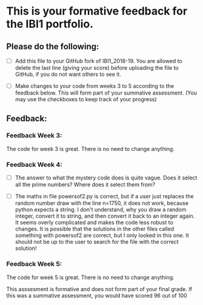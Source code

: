 # This is your formative feedback for the IBI1 portfolio.


## Please do the following:

- [ ] Add this file to your GitHub fork of IBI1_2018-19. You are allowed to delete the last line (giving your score) before uploading the file to GitHub, if you do not want others to see it. 
- [ ] Make changes to your code from weeks 3 to 5 according to the feedback below. This will form part of your summative assessment. (You may use the checkboxes to keep track of your progress) 


## Feedback:

### Feedback Week 3:
The code for week 3 is great. There is no need to change anything.


### Feedback Week 4:
- [ ] The answer to what the mystery code does is quite vague. Does it select all the prime numbers? Where does it select them from?
- [ ] The maths in file powersof2.py is correct, but if a user just replaces the random number draw with the line n=1750, it does not work, because python expects a string. I don't understand, why you draw a random integer, convert it to string, and then convert it back to an integer again. It seems overly complicated and makes the code less robust to changes. It is possible that the solutions in the other files called something with powersof2 are correct, but I only looked in this one. It should not be up to the user to search for the file with the correct solution!
 

### Feedback Week 5:
The code for week 5 is great. There is no need to change anything. 



This asssesment is formative and does not form part of your final grade. 
If this was a summative assessment, you would have scored 96 out of 100













